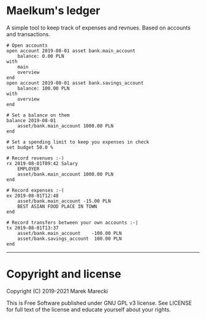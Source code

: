 # Maelkum's ledger

A simple tool to keep track of expenses and revnues.
Based on accounts and transactions.

    # Open accounts
    open account 2019-08-01 asset bank.main_account
        balance: 0.00 PLN
    with
        main
        overview
    end
    open account 2019-08-01 asset bank.savings_account
        balance: 100.00 PLN
    with
        overview
    end

    # Set a balance on them
    balance 2019-08-01
        asset/bank.main_account 1000.00 PLN
    end

    # Set a spending limit to keep you expenses in check
    set budget 50.0 %

    # Record revenues :-)
    rx 2019-08-01T09:42 Salary
        EMPLOYER
        asset/bank.main_account 1000.00 PLN
    end

    # Record expenses :-(
    ex 2019-08-01T12:48
        asset/bank.main_account -15.00 PLN
        BEST ASIAN FOOD PLACE IN TOWN
    end

    # Record transfers between your own accounts :-|
    tx 2019-08-01T13:37
        asset/bank.main_account    -100.00 PLN
        asset/bank.savings_account  100.00 PLN
    end

--------------------------------------------------------------------------------

# Copyright and license

Copyright (C) 2019-2021 Marek Marecki

This is Free Software published under GNU GPL v3 license. See LICENSE for full
text of the license and educate yourself about your rights.
